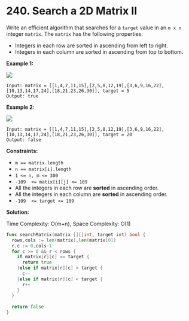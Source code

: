 # 240.  Search a 2D Matrix II

Write an efficient algorithm that searches for a  `target`  value in an  `m x n`  integer  `matrix`. The  `matrix`  has the following properties:

-   Integers in each row are sorted in ascending from left to right.
-   Integers in each column are sorted in ascending from top to bottom.

**Example 1:**

![](https://assets.leetcode.com/uploads/2020/11/24/searchgrid2.jpg)

	Input: matrix = [[1,4,7,11,15],[2,5,8,12,19],[3,6,9,16,22],[10,13,14,17,24],[18,21,23,26,30]], target = 5
	Output: true

**Example 2:**

![](https://assets.leetcode.com/uploads/2020/11/24/searchgrid.jpg)

	Input: matrix = [[1,4,7,11,15],[2,5,8,12,19],[3,6,9,16,22],[10,13,14,17,24],[18,21,23,26,30]], target = 20
	Output: false

**Constraints:**

-   `m == matrix.length`
-   `n == matrix[i].length`
-   `1 <= n, m <= 300`
-   `-109  <= matix[i][j] <= 109`
-   All the integers in each row are  **sorted**  in ascending order.
-   All the integers in each column are  **sorted**  in ascending order.
-   `-109  <= target <= 109`

**Solution:**

Time Complexity: O(m+n), Space Complexity: O(1)
```go
func searchMatrix(matrix [][]int, target int) bool {
  rows,cols := len(matrix),len(matrix[0])
  r,c := 0,cols-1
  for c >= 0 && r < rows {
    if matrix[r][c] == target {
      return true
    }else if matrix[r][c] > target {
      c--
    }else if matrix[r][c] < target {
      r++
    }
  }
  
  return false
}
```
